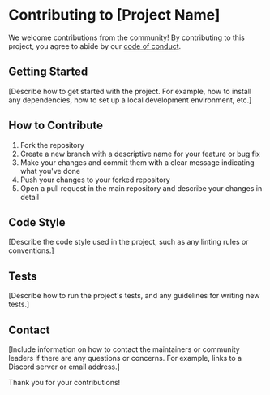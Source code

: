# Contributing to [Project Name]

We welcome contributions from the community! By contributing to this project, you agree to abide by our [code of conduct](CODE_OF_CONDUCT.md).

## Getting Started

[Describe how to get started with the project. For example, how to install any dependencies, how to set up a local development environment, etc.]

## How to Contribute

1. Fork the repository
2. Create a new branch with a descriptive name for your feature or bug fix
3. Make your changes and commit them with a clear message indicating what you've done
4. Push your changes to your forked repository
5. Open a pull request in the main repository and describe your changes in detail

## Code Style

[Describe the code style used in the project, such as any linting rules or conventions.]

## Tests

[Describe how to run the project's tests, and any guidelines for writing new tests.]

## Contact

[Include information on how to contact the maintainers or community leaders if there are any questions or concerns. For example, links to a Discord server or email address.]

Thank you for your contributions!
